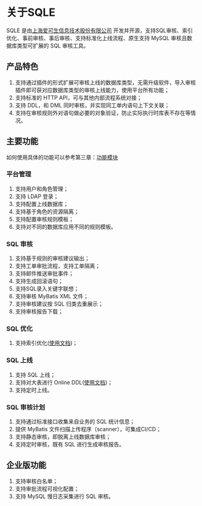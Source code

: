 # 关于SQLE
SQLE 是由[上海爱可生信息技术股份有限公司](http://www.actionsky.com/) 开发并开源，支持SQL审核、索引优化、事前审核、事后审核、支持标准化上线流程、原生支持 MySQL 审核且数据库类型可扩展的 SQL 审核工具。 
## 产品特色
1. 支持通过插件的形式扩展可审核上线的数据库类型，无需升级软件，导入审核插件即可获对应数据库类型的审核上线能力，使用平台所有功能；
2. 支持标准的 HTTP API，可与其他内部流程系统对接；
3. 支持 DDL，和 DML 同时审核，并实现同工单内语句上下文关联；
4. 支持在审核规则外对语句做必要的对象验证，防止实际执行时库表不存在等情况。

## 主要功能
如何使用具体的功能可以参考第三章：[功能模块](../3.modules/overview.md)
### 平台管理
1. 支持用户和角色管理；
2. 支持 LDAP 登录；
3. 支持配置上线数据库；
4. 支持基于角色的资源隔离；
5. 支持配置审核规则模板；
6. 支持对不同的数据库应用不同的规则模板。

### SQL 审核
1. 支持基于规则的审核建议输出；
2. 支持工单审批流程，支持工单隔离；
3. 支持邮件推送审批事件；
4. 支持生成回滚语句；
5. 支持SQL录入关键字联想；
6. 支持审核 MyBatis XML 文件；
7. 支持审核建议按 SQL 归类去重展示；
8. 支持审核报告下载；

### SQL 优化
1. 支持索引优化([使用文档](../3.modules/3.5_auditworkflow/index_optimization.html))；

### SQL 上线
1. 支持 SQL 上线；
2. 支持对大表进行 Online DDL([使用文档](../3.modules/3.5_auditworkflow/online_ddl.html))；
3. 支持定时上线。

### SQL 审核计划
1. 支持通过标准接口收集来自业务的 SQL 统计信息；
2. 提供 MyBatis 文件扫描上传程序（scanner），可集成CI/CD；
3. 支持静态审核，即脱离上线数据库审核；
4. 支持定时审核，既有 SQL 进行生成审核报告。

## 企业版功能
1. 支持审核白名单；
2. 支持审批流程可视化配置；
3. 支持 MySQL 慢日志采集进行 SQL 审核。